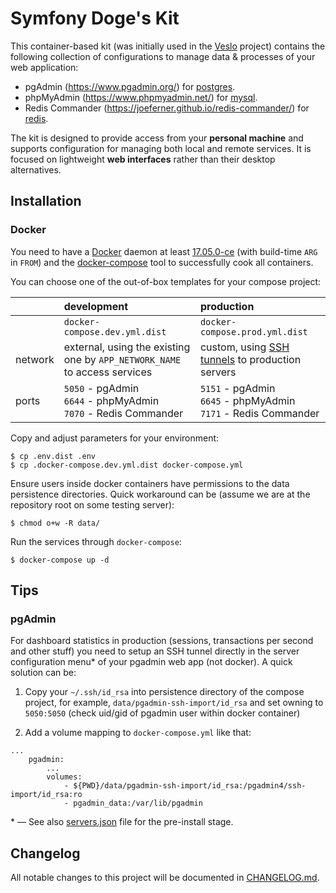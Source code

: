 
# Symfony Doge's Kit

This container-based kit (was initially used in the [Veslo](https://github.com/symfony-doge/veslo) project)
contains the following collection of configurations to manage data & processes of your web application:

- pgAdmin (https://www.pgadmin.org/) for [postgres](https://hub.docker.com/_/postgres).
- phpMyAdmin (https://www.phpmyadmin.net/) for [mysql](https://hub.docker.com/_/mysql).
- Redis Commander (https://joeferner.github.io/redis-commander/) for [redis](https://hub.docker.com/_/redis).

The kit is designed to provide access from your **personal machine** and supports configuration for managing both local
and remote services. It is focused on lightweight **web interfaces** rather than their desktop alternatives. 

## Installation

### Docker

You need to have a [Docker](https://docs.docker.com/install) daemon at least [17.05.0-ce](https://docs.docker.com/engine/release-notes/#17050-ce)
(with build-time `ARG` in `FROM`) and the [docker-compose](https://docs.docker.com/compose) tool to successfully cook all containers.

You can choose one of the out-of-box templates for your compose project:

|         | development     | production    |
| :------ | :------ | :------ |
|         | `docker-compose.dev.yml.dist` | `docker-compose.prod.yml.dist` |
| network | external, using the existing one by `APP_NETWORK_NAME` to access services | custom, using [SSH tunnels](https://github.com/symfony-doge/docker-ssh-tunnel) to production servers       |
| ports   | `5050` - pgAdmin<br />`6644` - phpMyAdmin<br />`7070` - Redis Commander | `5151` - pgAdmin<br />`6645` - phpMyAdmin<br />`7171` - Redis Commander |

Copy and adjust parameters for your environment: 

```
$ cp .env.dist .env
$ cp .docker-compose.dev.yml.dist docker-compose.yml
```

Ensure users inside docker containers have permissions to the data persistence directories.
Quick workaround can be (assume we are at the repository root on some testing server):

```
$ chmod o+w -R data/
```

Run the services through `docker-compose`:

```
$ docker-compose up -d
```

## Tips

### pgAdmin

For dashboard statistics in production (sessions, transactions per second and other stuff)
you need to setup an SSH tunnel directly in the server configuration menu* of your pgadmin web app (not docker). A quick solution can be:

1. Copy your `~/.ssh/id_rsa` into persistence directory of the compose project, for example, `data/pgadmin-ssh-import/id_rsa` and
set owning to `5050:5050` (check uid/gid of pgadmin user within docker container)

2. Add a volume mapping to `docker-compose.yml` like that:

```
...
    pgadmin:
        ...
        volumes:
            - ${PWD}/data/pgadmin-ssh-import/id_rsa:/pgadmin4/ssh-import/id_rsa:ro
            - pgadmin_data:/var/lib/pgadmin
```

\* — See also [servers.json](https://www.pgadmin.org/docs/pgadmin4/latest/export_import_servers.html) file for the pre-install stage.

## Changelog
All notable changes to this project will be documented in [CHANGELOG.md](CHANGELOG.md).